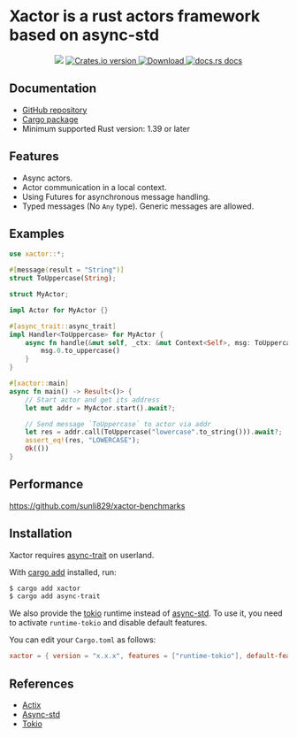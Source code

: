 # Xactor is a rust actors framework based on async-std

<div align="center">
  <!-- CI -->
  <img src="https://github.com/sunli829/potatonet/workflows/CI/badge.svg" />
  <!-- Crates version -->
  <a href="https://crates.io/crates/xactor">
    <img src="https://img.shields.io/crates/v/xactor.svg?style=flat-square"
    alt="Crates.io version" />
  </a>
  <!-- Downloads -->
  <a href="https://crates.io/crates/xactor">
    <img src="https://img.shields.io/crates/d/xactor.svg?style=flat-square"
      alt="Download" />
  </a>
  <!-- docs.rs docs -->
  <a href="https://docs.rs/xactor">
    <img src="https://img.shields.io/badge/docs-latest-blue.svg?style=flat-square"
      alt="docs.rs docs" />
  </a>
</div>

## Documentation

* [GitHub repository](https://github.com/sunli829/xactor)
* [Cargo package](https://crates.io/crates/xactor)
* Minimum supported Rust version: 1.39 or later

## Features

* Async actors.
* Actor communication in a local context.
* Using Futures for asynchronous message handling.
* Typed messages (No `Any` type). Generic messages are allowed.

## Examples

```rust
use xactor::*;

#[message(result = "String")]
struct ToUppercase(String);

struct MyActor;

impl Actor for MyActor {}

#[async_trait::async_trait]
impl Handler<ToUppercase> for MyActor {
    async fn handle(&mut self, _ctx: &mut Context<Self>, msg: ToUppercase) -> String {
        msg.0.to_uppercase()
    }
}

#[xactor::main]
async fn main() -> Result<()> {
    // Start actor and get its address
    let mut addr = MyActor.start().await?;

    // Send message `ToUppercase` to actor via addr
    let res = addr.call(ToUppercase("lowercase".to_string())).await?;
    assert_eq!(res, "LOWERCASE");
    Ok(())
}
```

## Performance

https://github.com/sunli829/xactor-benchmarks

## Installation

Xactor requires [async-trait](https://github.com/dtolnay/async-trait) on userland.

With [cargo add][cargo-add] installed, run:

```sh
$ cargo add xactor
$ cargo add async-trait
```

We also provide the [tokio](https://tokio.rs/) runtime instead of [async-std](https://async.rs/). To use it, you need to activate `runtime-tokio` and disable default features.

You can edit your `Cargo.toml` as follows:
```toml
xactor = { version = "x.x.x", features = ["runtime-tokio"], default-features = false }
```

[cargo-add]: https://github.com/killercup/cargo-edit

## References

* [Actix](https://github.com/actix/actix)
* [Async-std](https://github.com/async-rs/async-std)
* [Tokio](https://github.com/tokio-rs/tokio)
